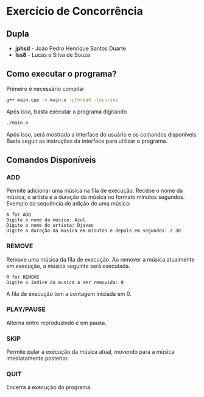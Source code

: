 # Exercício de Concorrência

## Dupla

- **jphsd** - João Pedro Henrique Santos Duarte
- **lss8** - Lucas e Silva de Souza

## Como executar o programa?

Primeiro é necessário compilar
```bash
g++ main.cpp -o main.o -pthread -lncurses
```

Após isso, basta executar o programa digitando
```bash
./main.o
```

Após isso, será mostrada a interface do usuário e os comandos disponíveis. Basta seguir as instruções da interface para utilizar o programa. 

## Comandos Disponíveis

### ADD
Permite adicionar uma música na fila de execução. Recebe o nome da música, o artista e a duração da música no formato minutos segundos. Exemplo da sequência de adição de uma música:
```
A for ADD
Digite o nome da música: Azul
Digite o nome do artista: Djavan
Digite a duração da musica em minutos e depois em segundos: 2 30
```

### REMOVE
Remove uma música da fila de execução. Ao remover a música atualmente em execução, a música seguinte será executada.
```
R for REMOVE
Digite o índice da musica a ser removida: 0
```
A fila de execução tem a contagem iniciada em 0.

### PLAY/PAUSE
Alterna entre reproduzindo e em pausa.


### SKIP
Permite pular a execução da música atual, movendo para a música imediatamente posterior.


### QUIT
Encerra a execução do programa.